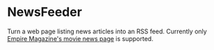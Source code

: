# NewsFeeder

Turn a web page listing news articles into an RSS feed. Currently only [Empire Magazine's movie news page](https://www.empireonline.com/movies/news/) is supported.

